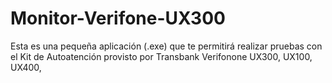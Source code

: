 # Monitor-Verifone-UX300

Esta es una pequeña aplicación (.exe) que te permitirá realizar pruebas con el Kit de Autoatención provisto por Transbank Verifonone UX300, UX100, UX400, 
